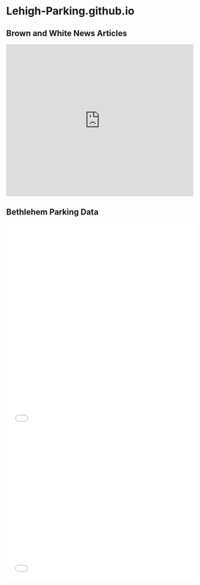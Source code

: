 # Lehigh-Parking.github.io


## Brown and White News Articles

<iframe src="https://www.facebook.com/plugins/post.php?href=https%3A%2F%2Fwww.facebook.com%2Fphoto.php%3Ffbid%3D1934903503482119%26set%3Da.1934901853482284%26type%3D3&width=500" width="500" height="405" style="border:none;overflow:hidden" scrolling="no" frameborder="0" allowTransparency="true" allow="encrypted-media"></iframe>


## Bethlehem Parking Data

<iframe id="datawrapper-chart-hZvDn" src="//datawrapper.dwcdn.net/hZvDn/1/" scrolling="no" frameborder="0" style="width: 0; min-width: 100% !important;" height="151"></iframe><script type="text/javascript">if("undefined"==typeof window.datawrapper)window.datawrapper={};window.datawrapper["hZvDn"]={},window.datawrapper["hZvDn"].embedDeltas={"100":284.02083400000004,"200":204.020834,"300":204.020834,"400":177.020834,"500":177.020834,"700":151.020834,"800":151.020834,"900":151.020834,"1000":151.020834},window.datawrapper["hZvDn"].iframe=document.getElementById("datawrapper-chart-hZvDn"),window.datawrapper["hZvDn"].iframe.style.height=window.datawrapper["hZvDn"].embedDeltas[Math.min(1e3,Math.max(100*Math.floor(window.datawrapper["hZvDn"].iframe.offsetWidth/100),100))]+"px",window.addEventListener("message",function(a){if("undefined"!=typeof a.data["datawrapper-height"])for(var b in a.data["datawrapper-height"])if("hZvDn"==b)window.datawrapper["hZvDn"].iframe.style.height=a.data["datawrapper-height"][b]+"px"});</script>



<iframe id="datawrapper-chart-OLSlY" src="//datawrapper.dwcdn.net/OLSlY/1/" scrolling="no" frameborder="0" style="width: 0; min-width: 100% !important;" height="399"></iframe><script type="text/javascript">if("undefined"==typeof window.datawrapper)window.datawrapper={};window.datawrapper["OLSlY"]={},window.datawrapper["OLSlY"].embedDeltas={"100":479.020834,"200":452.020834,"300":425.020834,"400":399.020834,"500":399.020834,"700":399.020834,"800":399.020834,"900":399.020834,"1000":399.020834},window.datawrapper["OLSlY"].iframe=document.getElementById("datawrapper-chart-OLSlY"),window.datawrapper["OLSlY"].iframe.style.height=window.datawrapper["OLSlY"].embedDeltas[Math.min(1e3,Math.max(100*Math.floor(window.datawrapper["OLSlY"].iframe.offsetWidth/100),100))]+"px",window.addEventListener("message",function(a){if("undefined"!=typeof a.data["datawrapper-height"])for(var b in a.data["datawrapper-height"])if("OLSlY"==b)window.datawrapper["OLSlY"].iframe.style.height=a.data["datawrapper-height"][b]+"px"});</script>



<iframe id="datawrapper-chart-Q8OGA" src="//datawrapper.dwcdn.net/Q8OGA/1/" scrolling="no" frameborder="0" style="width: 0; min-width: 100% !important;" height="400"></iframe><script type="text/javascript">if("undefined"==typeof window.datawrapper)window.datawrapper={};window.datawrapper["Q8OGA"]={},window.datawrapper["Q8OGA"].embedDeltas={"100":630.0208339999999,"200":476.020834,"300":443.020834,"400":417.020834,"500":400.020834,"700":400.020834,"800":400.020834,"900":384.020834,"1000":384.020834},window.datawrapper["Q8OGA"].iframe=document.getElementById("datawrapper-chart-Q8OGA"),window.datawrapper["Q8OGA"].iframe.style.height=window.datawrapper["Q8OGA"].embedDeltas[Math.min(1e3,Math.max(100*Math.floor(window.datawrapper["Q8OGA"].iframe.offsetWidth/100),100))]+"px",window.addEventListener("message",function(a){if("undefined"!=typeof a.data["datawrapper-height"])for(var b in a.data["datawrapper-height"])if("Q8OGA"==b)window.datawrapper["Q8OGA"].iframe.style.height=a.data["datawrapper-height"][b]+"px"});</script>
